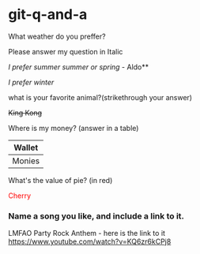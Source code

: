 # git-q-and-a

What weather do you preffer? 

Please answer my question in Italic

_I prefer summer summer or spring_ - Aldo**

_I prefer winter_

what is your favorite animal?(strikethrough your answer)


~~King Kong~~

Where is my money? (answer in a table)

| Wallet      |
| ------------- |
| Monies    |

What's the value of pie? (in red)

<p style="color:red;"> Cherry</p>

### Name a song you like, and include a link to it.

LMFAO Party Rock Anthem - here is the link to it 
https://www.youtube.com/watch?v=KQ6zr6kCPj8
